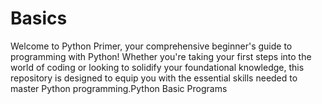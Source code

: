 # Basics
Welcome to Python Primer, your comprehensive beginner's guide to programming with Python! Whether you're taking your first steps into the world of coding or looking to solidify your foundational knowledge, this repository is designed to equip you with the essential skills needed to master Python programming.Python Basic Programs
